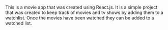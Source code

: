 This is a movie app that was created using React.js. It is a simple project that was created to keep track of movies and tv shows by adding them to a watchlist. Once the movies have been watched they can be added to a watched list.
